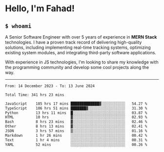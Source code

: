 <h1>Hello, I'm Fahad!</h1>

<h2><code>$ whoami</code></h2>

A Senior Software Engineer with over 5 years of experience in **MERN Stack** technologies. I have a proven track record of delivering high-quality solutions, including implementing real-time tracking systems, optimizing existing system modules, and integrating third-party software applications.

With experience in JS technologies, I'm looking to share my knowledge with the programming community and develop some cool projects along the way.

---

<!--START_SECTION:waka-->

```txt
From: 14 December 2023 - To: 13 June 2024

Total Time: 341 hrs 23 mins

JavaScript    185 hrs 17 mins █████████████▓░░░░░░░░░░░   54.27 %
TypeScript    106 hrs 51 mins ███████▓░░░░░░░░░░░░░░░░░   31.30 %
Python        13 hrs 11 mins  █░░░░░░░░░░░░░░░░░░░░░░░░   03.87 %
HTML          10 hrs          ▓░░░░░░░░░░░░░░░░░░░░░░░░   02.93 %
Bash          8 hrs 23 mins   ▓░░░░░░░░░░░░░░░░░░░░░░░░   02.46 %
Other         8 hrs 13 mins   ▓░░░░░░░░░░░░░░░░░░░░░░░░   02.41 %
JSON          3 hrs 57 mins   ▒░░░░░░░░░░░░░░░░░░░░░░░░   01.16 %
Markdown      1 hr 26 mins    ░░░░░░░░░░░░░░░░░░░░░░░░░   00.42 %
Text          1 hr 4 mins     ░░░░░░░░░░░░░░░░░░░░░░░░░   00.31 %
YAML          52 mins         ░░░░░░░░░░░░░░░░░░░░░░░░░   00.26 %
```

<!--END_SECTION:waka-->

<!--
**heyFahad/heyFahad** is a ✨ _special_ ✨ repository because its `README.md` (this file) appears on your GitHub profile.

Here are some ideas to get you started:

- 🔭 I’m currently working on ...
- 🌱 I’m currently learning ...
- 👯 I’m looking to collaborate on ...
- 🤔 I’m looking for help with ...
- 💬 Ask me about ...
- 📫 How to reach me: ...
- 😄 Pronouns: ...
- ⚡ Fun fact: ...
-->
